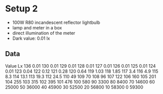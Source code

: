 Setup 2
=======

 - 100W R80 incandescent reflector lightbulb
 - lamp and meter in a box
 - direct illumination of the meter
 - Dark value: 0.01 lx


Data
----

Value  Lx
136 0.01
130 0.01
129 0.01
128 0.01
127 0.01
126 0.01
125 0.01
124 0.01
123 0.04
122 0.12
121 0.28
120 0.64
119 1.03
118 1.85
117 3.4
116 4.9
115 8.3
114 13.1
113 19.3
112 24.5
110 49
109 70
108 96
107 122
106 160
105 201
104 255
103 315
102 395
101 476
100 580
90 3300
80 8400
70 14600
60 25000
50 36000
40 45900
30 52500
20 56800
10 58300
0 59300



